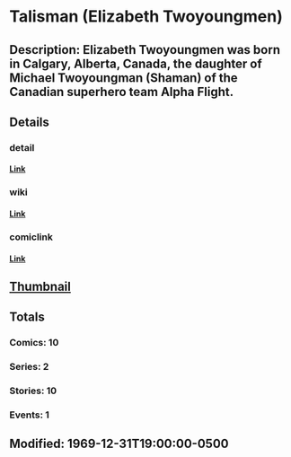 # Talisman (Elizabeth Twoyoungmen)
## Description: Elizabeth Twoyoungmen was born in Calgary, Alberta, Canada, the daughter of Michael Twoyoungman (Shaman) of the Canadian superhero team Alpha Flight.
## Details
### detail
#### [Link](http://marvel.com/characters/2287/talisman?utm_campaign=apiRef&utm_source=225578a89fc76f3d20fbffda5d17a88d)
### wiki
#### [Link](http://marvel.com/universe/Talisman_(Elizabeth_Twoyoungmen)?utm_campaign=apiRef&utm_source=225578a89fc76f3d20fbffda5d17a88d)
### comiclink
#### [Link](http://marvel.com/comics/characters/1009646/talisman_elizabeth_twoyoungmen?utm_campaign=apiRef&utm_source=225578a89fc76f3d20fbffda5d17a88d)
## [Thumbnail](http://i.annihil.us/u/prod/marvel/i/mg/b/40/image_not_available.jpg)
## Totals
### Comics: 10
### Series: 2
### Stories: 10
### Events: 1
## Modified: 1969-12-31T19:00:00-0500